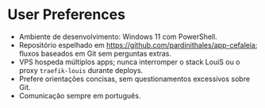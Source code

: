 # User Preferences
- Ambiente de desenvolvimento: Windows 11 com PowerShell.
- Repositório espelhado em https://github.com/pardinithales/app-cefaleia; fluxos baseados em Git sem perguntas extras.
- VPS hospeda múltiplos apps; nunca interromper o stack LouiS ou o proxy `traefik-louis` durante deploys.
- Prefere orientações concisas, sem questionamentos excessivos sobre Git.
- Comunicação sempre em português.
